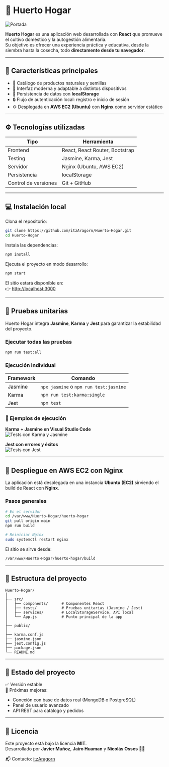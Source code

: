 # 🌿 Huerto Hogar

![Portada](./6356bcaa-e3ee-4f98-979d-9cb39bb8fb66.png)

**Huerto Hogar** es una aplicación web desarrollada con **React** que promueve el cultivo doméstico y la autogestión alimentaria.  
Su objetivo es ofrecer una experiencia práctica y educativa, desde la siembra hasta la cosecha, todo **directamente desde tu navegador**.

---

## 🏡 Características principales

- 🌱 Catálogo de productos naturales y semillas  
- 🧺 Interfaz moderna y adaptable a distintos dispositivos  
- 💾 Persistencia de datos con **localStorage**  
- 🔒 Flujo de autenticación local: registro e inicio de sesión  
- ⚙️ Desplegada en **AWS EC2 (Ubuntu)** con **Nginx** como servidor estático  

---

## ⚙️ Tecnologías utilizadas

| Tipo | Herramienta |
|------|--------------|
| Frontend | React, React Router, Bootstrap |
| Testing | Jasmine, Karma, Jest |
| Servidor | Nginx (Ubuntu, AWS EC2) |
| Persistencia | localStorage |
| Control de versiones | Git + GitHub |

---

## 💻 Instalación local

Clona el repositorio:

```bash
git clone https://github.com/itzAragorn/Huerto-Hogar.git
cd Huerto-Hogar
```

Instala las dependencias:

```bash
npm install
```

Ejecuta el proyecto en modo desarrollo:

```bash
npm start
```

El sitio estará disponible en:  
👉 [http://localhost:3000](http://localhost:3000)

---

## 🧪 Pruebas unitarias

Huerto Hogar integra **Jasmine**, **Karma** y **Jest** para garantizar la estabilidad del proyecto.

### Ejecutar todas las pruebas

```bash
npm run test:all
```

### Ejecución individual

| Framework | Comando |
|------------|----------|
| Jasmine | `npx jasmine` o `npm run test:jasmine` |
| Karma | `npm run test:karma:single` |
| Jest | `npm test` |

### 📸 Ejemplos de ejecución

**Karma + Jasmine en Visual Studio Code**  
![Tests con Karma y Jasmine](./4ec55167-173a-4296-8bdf-236ecb252635.png)

**Jest con errores y éxitos**  
![Tests con Jest](./a7414db7-6e8e-45b4-a4ea-f0344fad4556.png)

---

## 🚀 Despliegue en AWS EC2 con Nginx

La aplicación está desplegada en una instancia **Ubuntu (EC2)** sirviendo el build de React con **Nginx**.

### Pasos generales

```bash
# En el servidor
cd /var/www/Huerto-Hogar/huerto-hogar
git pull origin main
npm run build

# Reiniciar Nginx
sudo systemctl restart nginx
```

El sitio se sirve desde:

```
/var/www/Huerto-Hogar/huerto-hogar/build
```

---

## 🧩 Estructura del proyecto

```
Huerto-Hogar/
│
├── src/
│   ├── components/      # Componentes React
│   ├── tests/           # Pruebas unitarias (Jasmine / Jest)
│   ├── services/        # LocalStorageService, API local
│   └── App.js           # Punto principal de la app
│
├── public/
│
├── karma.conf.js
├── jasmine.json
├── jest.config.js
├── package.json
└── README.md
```

---

## 🧠 Estado del proyecto

✅ Versión estable  
🚧 Próximas mejoras:

- Conexión con base de datos real (MongoDB o PostgreSQL)  
- Panel de usuario avanzado  
- API REST para catálogo y pedidos  

---

## 📜 Licencia

Este proyecto está bajo la licencia **MIT**.  
Desarrollado por **Javier Muñoz**, **Jairo Huaman** y **Nicolás Osses** 🧑‍💻

📬 Contacto: [itzAragorn](https://github.com/itzAragorn)
